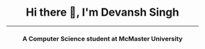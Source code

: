 <h1 align="center">Hi there 👋, I'm Devansh Singh</h1>
<hr/>
<h3 align="center">A Computer Science student at McMaster University</h3>

<!--
**SinghDevanshh/SinghDevanshh** is a ✨ _special_ ✨ repository because its `README.md` (this file) appears on your GitHub profile.

Here are some ideas to get you started:

- 🔭 I’m currently working on ...
- 🌱 I’m currently learning ...
- 👯 I’m looking to collaborate on ...
- 🤔 I’m looking for help with ...
- 💬 Ask me about ...
- 📫 How to reach me: ...
- 😄 Pronouns: ...
- ⚡ Fun fact: ...
-->
